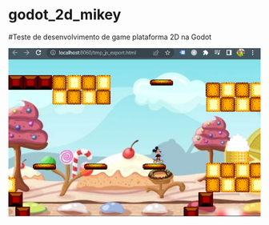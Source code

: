 godot_2d_mikey
=================

#Teste de desenvolvimento de game plataforma 2D na Godot

![Game teste Godot Mikey](/PrtSc.jpg "PrtSc")